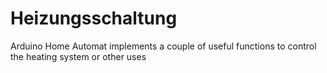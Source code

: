 # Heizungsschaltung
Arduino Home Automat implements a couple of useful functions to control the heating system or other uses
